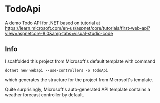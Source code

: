 # TodoApi
A demo Todo API for .NET based on tutorial at https://learn.microsoft.com/en-us/aspnet/core/tutorials/first-web-api?view=aspnetcore-8.0&amp;tabs=visual-studio-code

## Info
I scaffolded this project from Microsoft's default template with command
```
dotnet new webapi --use-controllers -o TodoApi
```
which generates the structure for the project from Microsoft's template.

Quite surprisingly, Microsoft's auto-generated API template contains a weather forecast controller by default.

